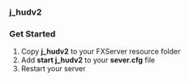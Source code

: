 ### j_hudv2 


### Get Started
1) Copy **j_hudv2** to your FXServer resource folder
2) Add **start j_hudv2** to your **sever.cfg** file
3) Restart your server
